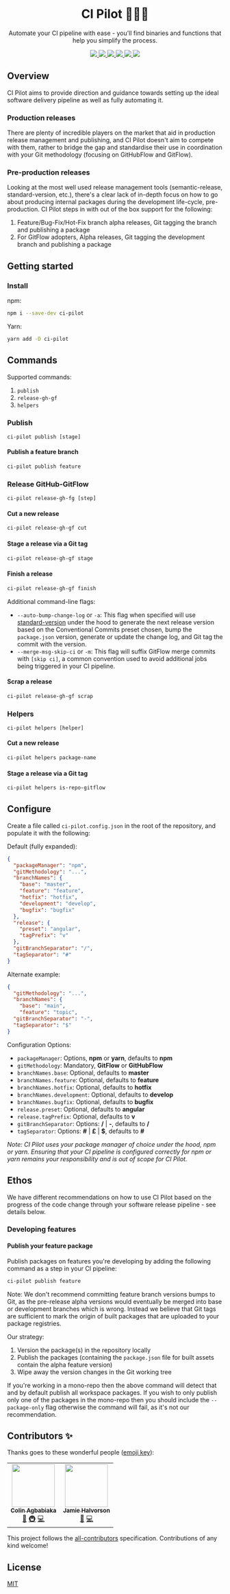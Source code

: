 <div align="center">
  <h1>CI Pilot 👨🏿‍✈️</h1>
  <p>Automate your CI pipeline with ease - you'll find binaries and functions that help you simplify the process.</p>
</div>

<p align="center">
  <a href="#">
    <img src="https://img.shields.io/badge/GitHub%20Flow-Methodology-blue?style=flat&logo=github" style="max-width:100%;">
  </a>

  <a href="https://github.com/semantic-release/semantic-release#-semantic-release">
    <img src="https://img.shields.io/badge/%20%20%F0%9F%93%A6%F0%9F%9A%80-semantic--release-e10079.svg" style="max-width:100%;">
  </a>
  
  <a href="https://circleci.com/gh/ultm8soulja/ci-pilot">
    <img src="https://circleci.com/gh/ultm8soulja/ci-pilot.svg?style=svg&circle-token=f8aa6102f5e3d526e5f2d0ae15b2a8cf7afc3e53" style="max-width:100%;">
  </a>

  <a href="#contributors-">
    <img src="https://img.shields.io/badge/all_contributors-2-orange.svg?style=flat-square" style="max-width:100%;">
  </a>

  <a href="https://www.npmjs.com/package/ci-pilot">
    <img src="https://img.shields.io/npm/v/ci-pilot.svg" style="max-width:100%;">
  </a>

  <a href="https://conventionalcommits.org">
    <img src="https://img.shields.io/badge/Conventional%20Commits-1.0.0-yellow.svg" style="max-width:100%;">
  </a>
</p>

## Overview

CI Pilot aims to provide direction and guidance towards setting up the ideal software delivery pipeline as well as fully automating it.

### Production releases
There are plenty of incredible players on the market that aid in production release management and publishing, and CI Pilot doesn't aim to compete with them, rather to bridge the gap and standardise their use in coordination with your Git methodology (focusing on GitHubFlow and GitFlow).

### Pre-production releases
Looking at the most well used release management tools (semantic-release, standard-version, etc.), there's a clear lack of in-depth focus on how to go about producing internal packages during the development life-cycle, pre-production. CI Pilot steps in with out of the box support for the following:

1. Feature/Bug-Fix/Hot-Fix branch alpha releases, Git tagging the branch and publishing a package
1. For GitFlow adopters, Alpha releases, Git tagging the development branch and publishing a package

## Getting started

### Install

npm:
```bash
npm i --save-dev ci-pilot
```

Yarn:
```bash
yarn add -D ci-pilot
```

## Commands

Supported commands:
1. `publish`
1. `release-gh-gf`
1. `helpers`

### Publish
`ci-pilot publish [stage]`

#### Publish a feature branch
```bash
ci-pilot publish feature
```

### Release GitHub-GitFlow
`ci-pilot release-gh-fg [step]`

#### Cut a new release
```bash
ci-pilot release-gh-gf cut
```

#### Stage a release via a Git tag
```bash
ci-pilot release-gh-gf stage
```

#### Finish a release
```bash
ci-pilot release-gh-gf finish
```

Additional command-line flags:
- `--auto-bump-change-log` or `-a`: This flag when specified will use [standard-version](https://github.com/conventional-changelog/standard-version) under the hood to generate the next release version based on the Conventional Commits preset chosen, bump the `package.json` version, generate or update the change log, and Git tag the commit with the version.
- `--merge-msg-skip-ci` or `-m`: This flag will suffix GitFlow merge commits with `[skip ci]`, a common convention used to avoid additional jobs being triggered in your CI pipeline.

#### Scrap a release
```bash
ci-pilot release-gh-gf scrap
```

### Helpers
`ci-pilot helpers [helper]`

#### Cut a new release
```bash
ci-pilot helpers package-name
```

#### Stage a release via a Git tag
```bash
ci-pilot helpers is-repo-gitflow
```

## Configure

Create a file called `ci-pilot.config.json` in the root of the repository, and populate it with the following:

Default (fully expanded):
```json
{
  "packageManager": "npm",
  "gitMethodology": "...",
  "branchNames": {
    "base": "master",
    "feature": "feature",
    "hotfix": "hotfix",
    "development": "develop",
    "bugfix": "bugfix"
  },
  "release": {
    "preset": "angular",
    "tagPrefix": "v"
  },
  "gitBranchSeparator": "/",
  "tagSeparator": "#"
}
```

Alternate example:
```json
{
  "gitMethodology": "...",
  "branchNames": {
    "base": "main",
    "feature": "topic",
  "gitBranchSeparator": "-",
  "tagSeparator": "$"
}
```

Configuration Options:
- `packageManager`: Options, **npm** or **yarn**, defaults to **npm**
- `gitMethodology`: Mandatory, **GitFlow** or **GitHubFlow**
- `branchNames.base`: Optional, defaults to **master**
- `branchNames.feature`: Optional, defaults to **feature**
- `branchNames.hotfix`: Optional, defaults to **hotfix**
- `branchNames.development`: Optional, defaults to **develop**
- `branchNames.bugfix`: Optional, defaults to **bugfix**
- `release.preset`: Optional, defaults to **angular**
- `release.tagPrefix`: Optional, defaults to **v**
- `gitBranchSeparator`: Options: **/** | **-**, defaults to **/**
- `tagSeparator`: Options: **#** | **£** | **$**, defaults to **#**

_Note: CI Pilot uses your package manager of choice under the hood, npm or yarn. Ensuring that your CI pipeline is configured correctly for npm or yarn remains your responsibility and is out of scope for CI Pilot._ 

## Ethos

We have different recommendations on how to use CI Pilot based on the progress of the code change through your software release pipeline - see details below.

### Developing features

#### Publish your feature package

Publish packages on features you're developing by adding the following command as a step in your CI pipeline:
```bash
ci-pilot publish feature
```

Note: We don't recommend committing feature branch versions bumps to Git, as the pre-release alpha versions would eventually be merged into base or development branches which is wrong. Instead we believe that Git tags are sufficient to mark the origin of built packages that are uploaded to your package registries.

Our strategy:
1. Version the package(s) in the repository locally
1. Publish the packages (containing the `package.json` file for built assets contain the alpha feature version)
1. Wipe away the version changes in the Git working tree

If you're working in a mono-repo then the above command will detect that and by default publish all workspace packages. If you wish to only publish only one of the packages in the mono-repo then you should include the `--package-only` flag otherwise the command will fail, as it's not our recommendation.

## Contributors ✨

Thanks goes to these wonderful people ([emoji key](https://allcontributors.org/docs/en/emoji-key)):

<!-- ALL-CONTRIBUTORS-LIST:START - Do not remove or modify this section -->
<!-- prettier-ignore-start -->
<!-- markdownlint-disable -->
<table>
  <tr>
    <td align="center"><a href="https://github.com/ultm8soulja"><img src="https://avatars1.githubusercontent.com/u/4200010?v=4" width="100px;" alt=""/><br /><sub><b>Colin Agbabiaka</b></sub></a><br /><a href="#ideas-ultm8soulja" title="Ideas, Planning, & Feedback">🤔</a> <a href="#infra-ultm8soulja" title="Infrastructure (Hosting, Build-Tools, etc)">🚇</a> <a href="https://github.com/ultm8soulja/ci-pilot/commits?author=ultm8soulja" title="Code">💻</a></td>
    <td align="center"><a href="https://halvorson.co.uk"><img src="https://avatars1.githubusercontent.com/u/10282220?v=4" width="100px;" alt=""/><br /><sub><b>Jamie Halvorson</b></sub></a><br /><a href="#ideas-jhalvorson" title="Ideas, Planning, & Feedback">🤔</a> <a href="https://github.com/ultm8soulja/ci-pilot/commits?author=jhalvorson" title="Code">💻</a></td>
  </tr>
</table>

<!-- markdownlint-enable -->
<!-- prettier-ignore-end -->
<!-- ALL-CONTRIBUTORS-LIST:END -->

This project follows the [all-contributors](https://github.com/all-contributors/all-contributors) specification. Contributions of any kind welcome!

## License
[MIT](https://github.com/ultm8soulja/ci-pilot/blob/master/LICENSE)
